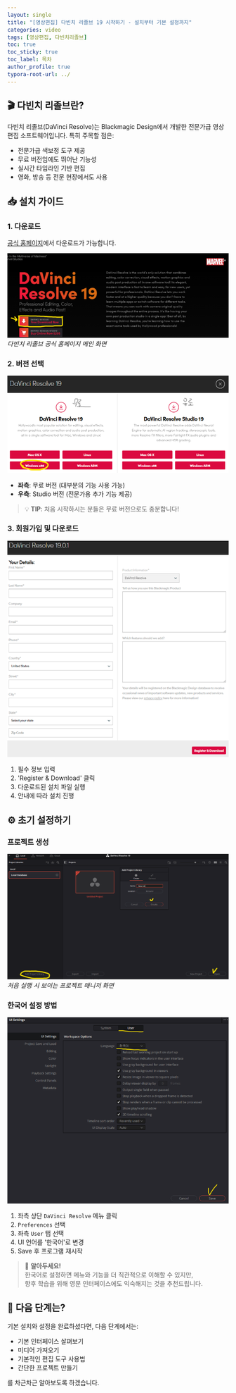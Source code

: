 ```yaml
---
layout: single
title: "[영상편집] 다빈치 리졸브 19 시작하기 - 설치부터 기본 설정까지"
categories: video
tags: [영상편집, 다빈치리졸브]
toc: true
toc_sticky: true
toc_label: 목차
author_profile: true
typora-root-url: ../
---
```


## 🎬 다빈치 리졸브란?

다빈치 리졸브(DaVinci Resolve)는 Blackmagic Design에서 개발한 전문가급 영상 편집 소프트웨어입니다. 
특히 주목할 점은:

- 전문가급 색보정 도구 제공
- 무료 버전임에도 뛰어난 기능성
- 실시간 타임라인 기반 편집
- 영화, 방송 등 전문 현장에서도 사용

## 📥 설치 가이드

### 1. 다운로드

[공식 홈페이지](https://www.blackmagicdesign.com/products/davinciresolve)에서 다운로드가 가능합니다.

![다빈치 리졸브 다운로드 페이지](/assets/images/2024-10-01-DR_1/DR다운1.png)
*다빈치 리졸브 공식 홈페이지 메인 화면*

### 2. 버전 선택

![버전 선택 화면](/assets/images/2024-10-01-DR_1/DR다운2.png)

- **좌측**: 무료 버전 (대부분의 기능 사용 가능)
- **우측**: Studio 버전 (전문가용 추가 기능 제공)

> 💡 **TIP**: 처음 시작하시는 분들은 무료 버전으로도 충분합니다!

### 3. 회원가입 및 다운로드

![회원가입 화면](/assets/images/2024-10-01-DR_1/DR다운3.png)

1. 필수 정보 입력
2. 'Register & Download' 클릭
3. 다운로드된 설치 파일 실행
4. 안내에 따라 설치 진행

## ⚙️ 초기 설정하기

### 프로젝트 생성

![새 프로젝트 생성](/assets/images/2024-10-01-DR_1/DR시작1.png)
*처음 실행 시 보이는 프로젝트 매니저 화면*

### 한국어 설정 방법

![한국어 설정](/assets/images/2024-10-01-DR_1/DR시작2.png)

1. 좌측 상단 `DaVinci Resolve` 메뉴 클릭
2. `Preferences` 선택
3. 좌측 `User` 탭 선택
4. UI 언어를 '한국어'로 변경
5. Save 후 프로그램 재시작

> 🔔 **알아두세요!**  
> 한국어로 설정하면 메뉴와 기능을 더 직관적으로 이해할 수 있지만,  
> 향후 학습을 위해 영문 인터페이스에도 익숙해지는 것을 추천드립니다.

## 🎯 다음 단계는?

기본 설치와 설정을 완료하셨다면, 다음 단계에서는:
- 기본 인터페이스 살펴보기
- 미디어 가져오기
- 기본적인 편집 도구 사용법
- 간단한 프로젝트 만들기

를 차근차근 알아보도록 하겠습니다.
